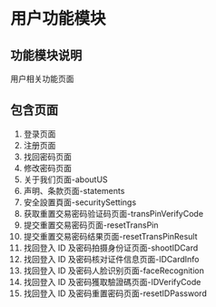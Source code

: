 # 用户功能模块

## 功能模块说明

用户相关功能页面

## 包含页面

1. 登录页面
2. 注册页面
3. 找回密码页面
4. 修改密码页面
5. 关于我们页面-aboutUS
6. 声明、条款页面-statements
7. 安全設置頁面-securitySettings
8. 获取重置交易密码验证码页面-transPinVerifyCode
9. 提交重置交易密码页面-resetTransPin
10. 提交重置交易密码结果页面-resetTransPinResult
11. 找回登入 ID 及密码拍摄身份证页面-shootIDCard
12. 找回登入 ID 及密码核对证件信息页面-IDCardInfo
13. 找回登入 ID 及密码人脸识别页面-faceRecognition
14. 找回登入 ID 及密码獲取驗證碼页面-IDVerifyCode
15. 找回登入 ID 及密码重置密码页面-resetIDPassword
